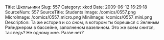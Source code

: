 Title: Школьники 
Slug: 557 
Category: xkcd 
Date: 2009-06-12 16:29:18 
SourceNum: 557 
SourceTitle: Students 
Image: /comics/0557.png 
MicroImage: /comics/0557_micro.png 
MiniImage: /comics/0557_mini.png 
Description: Та же история и со сном, в котором ты борешься с Зеленым Рэйнджером в бассейне, заполненом вазелином. Это же всем снится, так ведь? Не одному мне. Разве нет? 

